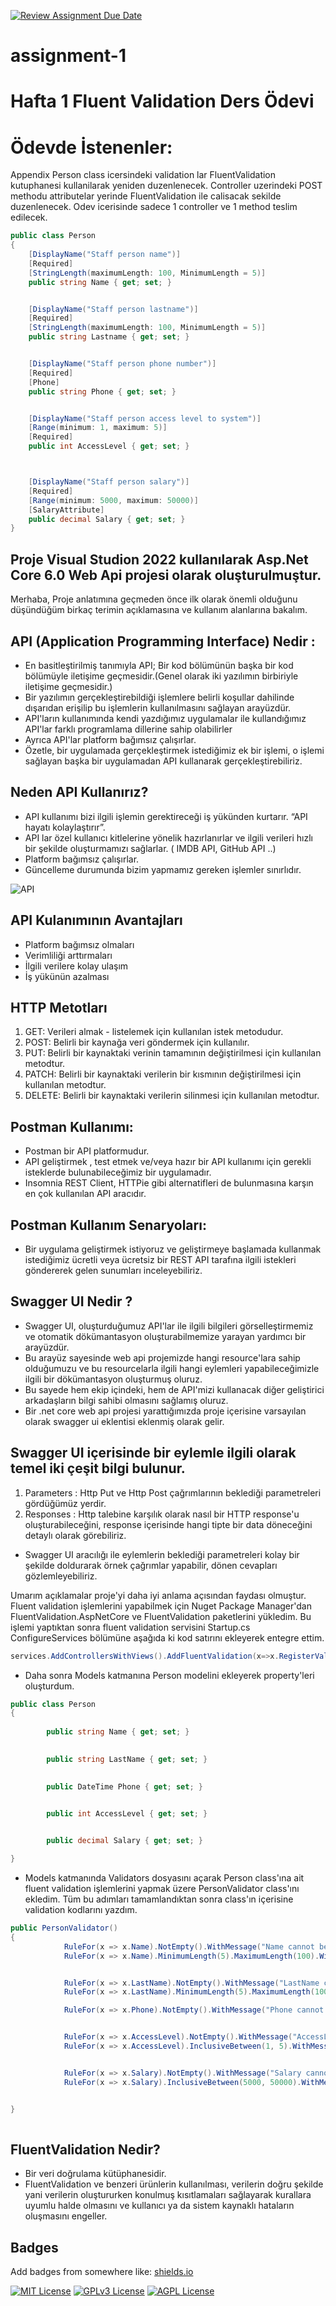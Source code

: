 [![Review Assignment Due Date](https://classroom.github.com/assets/deadline-readme-button-24ddc0f5d75046c5622901739e7c5dd533143b0c8e959d652212380cedb1ea36.svg)](https://classroom.github.com/a/0mNoXTBm)
# assignment-1

# Hafta 1 Fluent Validation Ders Ödevi

# Ödevde İstenenler:

Appendix
Person class icersindeki validation lar FluentValidation kutuphanesi kullanilarak yeniden duzenlenecek. Controller uzerindeki POST methodu attributelar yerinde FluentValidation ile calisacak sekilde duzenlenecek. Odev icerisinde sadece 1 controller ve 1 method teslim edilecek.
``` C#
public class Person
{
    [DisplayName("Staff person name")]
    [Required]
    [StringLength(maximumLength: 100, MinimumLength = 5)]
    public string Name { get; set; }


    [DisplayName("Staff person lastname")]
    [Required]
    [StringLength(maximumLength: 100, MinimumLength = 5)]
    public string Lastname { get; set; }


    [DisplayName("Staff person phone number")]
    [Required]
    [Phone]
    public string Phone { get; set; }


    [DisplayName("Staff person access level to system")]
    [Range(minimum: 1, maximum: 5)]
    [Required]
    public int AccessLevel { get; set; }



    [DisplayName("Staff person salary")]
    [Required]
    [Range(minimum: 5000, maximum: 50000)]
    [SalaryAttribute]
    public decimal Salary { get; set; }
}
```
## Proje Visual Studion 2022 kullanılarak Asp.Net Core 6.0 Web Api projesi olarak oluşturulmuştur.

Merhaba, Proje anlatımına geçmeden önce ilk olarak önemli olduğunu düşündüğüm birkaç terimin açıklamasına ve kullanım alanlarına bakalım.

## API (Application Programming Interface) Nedir :

* En basitleştirilmiş tanımıyla API; Bir kod bölümünün başka bir kod bölümüyle iletişime geçmesidir.(Genel olarak iki yazılımın birbiriyle iletişime geçmesidir.)
* Bir yazılımın gerçekleştirebildiği işlemlere belirli koşullar dahilinde dışarıdan erişilip bu işlemlerin kullanılmasını sağlayan arayüzdür.
* API'ların kullanımında kendi yazdığımız uygulamalar ile kullandığımız API'lar farklı programlama dillerine sahip olabilirler 
* Ayrıca API'lar platform bağımsız çalışırlar.
* Özetle, bir uygulamada gerçekleştirmek istediğimiz ek bir işlemi, o işlemi sağlayan başka bir uygulamadan API kullanarak gerçekleştirebiliriz.

## Neden API Kullanırız?

* API kullanımı bizi ilgili işlemin gerektireceği iş yükünden kurtarır. “API hayatı kolaylaştırır”.
* API lar özel kullanıcı kitlelerine yönelik hazırlanırlar ve ilgili verileri hızlı bir şekilde oluşturmamızı sağlarlar. ( IMDB API, GitHub API ..)
* Platform bağımsız çalışırlar.
* Güncelleme durumunda bizim yapmamız gereken işlemler sınırlıdır.


![API](https://upload.wikimedia.org/wikipedia/commons/3/36/Web_API.png)

## API Kulanımının Avantajları

* Platform bağımsız olmaları
* Verimliliği arttırmaları
* İlgili verilere kolay ulaşım
* İş yükünün azalması

## HTTP Metotları
1) GET:  Verileri almak - listelemek için kullanılan istek metodudur.
2) POST: Belirli bir kaynağa veri göndermek için kullanılır.
3) PUT:  Belirli bir kaynaktaki verinin tamamının değiştirilmesi için kullanılan metodtur.
4) PATCH: Belirli bir kaynaktaki verilerin bir kısmının değiştirilmesi için kullanılan metodtur.
5) DELETE: Belirli bir kaynaktaki verilerin silinmesi için kullanılan metodtur.


## Postman Kullanımı:
* Postman bir API platformudur. 
* API geliştirmek , test etmek ve/veya hazır bir API kullanımı için gerekli isteklerde bulunabileceğimiz bir uygulamadır. 
* Insomnia REST Client, HTTPie gibi alternatifleri de bulunmasına karşın en çok kullanılan API aracıdır.

## Postman Kullanım Senaryoları:
* Bir uygulama geliştirmek istiyoruz ve geliştirmeye başlamada kullanmak istediğimiz ücretli veya ücretsiz bir REST API tarafına ilgili istekleri göndererek gelen sunumları inceleyebiliriz.

## Swagger UI Nedir ?
* Swagger UI, oluşturduğumuz API'lar ile ilgili bilgileri görselleştirmemiz ve otomatik dökümantasyon oluşturabilmemize yarayan yardımcı bir arayüzdür. 
* Bu arayüz sayesinde web api projemizde hangi resource'lara sahip olduğumuzu ve bu resourcelarla ilgili hangi eylemleri yapabileceğimizle ilgili bir dökümantasyon oluşturmuş oluruz. 
* Bu sayede hem ekip içindeki, hem de API'mizi kullanacak diğer geliştirici arkadaşların bilgi sahibi olmasını sağlamış oluruz.
* Bir .net core web api projesi yarattığımızda proje içerisine varsayılan olarak swagger ui eklentisi eklenmiş olarak gelir.

## Swagger UI içerisinde bir eylemle ilgili olarak temel iki çeşit bilgi bulunur.

1) Parameters : Http Put ve Http Post çağrımlarının beklediği parametreleri gördüğümüz yerdir.
2) Responses : Http talebine karşılık olarak nasıl bir HTTP response'u oluşturabileceğini, response içerisinde hangi tipte bir data döneceğini detaylı olarak görebiliriz.

* Swagger UI aracılığı ile eylemlerin beklediği parametreleri kolay bir şekilde doldurarak örnek çağrımlar yapabilir, dönen cevapları gözlemleyebiliriz.




Umarım açıklamalar proje'yi daha iyi anlama açısından faydası olmuştur. Fluent validation işlemlerini yapabilmek için Nuget Package Manager'dan FluentValidation.AspNetCore ve FluentValidation paketlerini yükledim. Bu işlemi yaptıktan sonra fluent validation servisini Startup.cs ConfigureServices bölümüne aşağıda ki kod satırını ekleyerek entegre ettim. 

```C#
services.AddControllersWithViews().AddFluentValidation(x=>x.RegisterValidatorsFromAssemblyContaining<Startup>());
```

* Daha sonra Models katmanına Person modelini ekleyerek property'leri oluşturdum. 

```C#
public class Person
{
        
        public string Name { get; set; }

    
        public string LastName { get; set; }

       
        public DateTime Phone { get; set; }

       
        public int AccessLevel { get; set; }


        public decimal Salary { get; set; }

}
```  
* Models katmanında Validators dosyasını açarak Person class'ına ait fluent validation işlemlerini yapmak üzere PersonValidator class'ını ekledim. Tüm bu adımları tamamlandıktan sonra class'ın içerisine validation kodlarını yazdım.

```C#
public PersonValidator()
{
            RuleFor(x => x.Name).NotEmpty().WithMessage("Name cannot be empty");
            RuleFor(x => x.Name).MinimumLength(5).MaximumLength(100).WithMessage("Name length can be at least 5 and up to 100"); ;


            RuleFor(x => x.LastName).NotEmpty().WithMessage("LastName cannot be empty");
            RuleFor(x => x.LastName).MinimumLength(5).MaximumLength(100).WithMessage("Lastname length can be at least 5 and up to 100");

            RuleFor(x => x.Phone).NotEmpty().WithMessage("Phone cannot be empty");


            RuleFor(x => x.AccessLevel).NotEmpty().WithMessage("AccessLevel cannot be empty");
            RuleFor(x => x.AccessLevel).InclusiveBetween(1, 5).WithMessage("AccessLevel should be between 1 and 5");


            RuleFor(x => x.Salary).NotEmpty().WithMessage("Salary cannot be empty");
            RuleFor(x => x.Salary).InclusiveBetween(5000, 50000).WithMessage("Salary should be between 5000 and 50000");


}
    
```
## FluentValidation Nedir?
* Bir veri doğrulama kütüphanesidir.
* FluentValidation ve benzeri ürünlerin kullanılması, verilerin doğru şekilde yani verilerin oluştururken konulmuş kısıtlamaları sağlayarak kurallara uyumlu halde olmasını ve kullanıcı ya da sistem kaynaklı hataların oluşmasını engeller.



## Badges

Add badges from somewhere like: [shields.io](https://shields.io/)

[![MIT License](https://img.shields.io/badge/License-MIT-green.svg)](https://choosealicense.com/licenses/mit/)
[![GPLv3 License](https://img.shields.io/badge/License-GPL%20v3-yellow.svg)](https://opensource.org/licenses/)
[![AGPL License](https://img.shields.io/badge/license-AGPL-blue.svg)](http://www.gnu.org/licenses/agpl-3.0)

